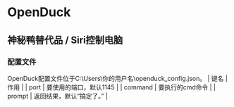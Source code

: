 # OpenDuck
## 神秘鸭替代品 / Siri控制电脑
### 配置文件
OpenDuck配置文件位于C:\Users\你的用户名\openduck_config.json。
|  键名  |  作用  |
|  port  |  要使用的端口，默认1145  |
|  command  |  要执行的cmd命令  |
|  prompt  |  返回结果，默认“搞定了。”  |
